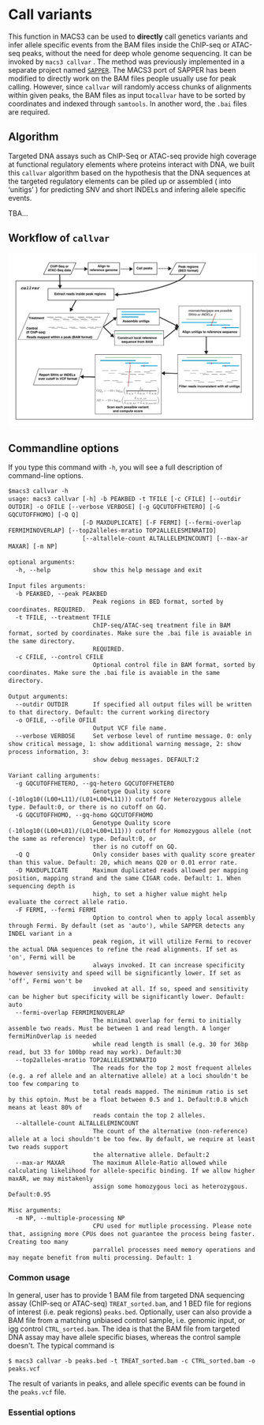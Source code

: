 # Call variants

This function in MACS3 can be used to **directly** call genetics variants and infer allele specific events from the BAM files inside the ChIP-seq or ATAC-seq peaks, without the need for deep whole genome sequencing. It can be invoked by `macs3 callvar` . The method was previously implemented in a separate project named [`SAPPER`](https://github.com/taoliu/SAPPER). The MACS3 port of SAPPER has been modified to directly work on the BAM files people usually use for peak calling. However, since `callvar` will randomly access chunks of alignments within given peaks, the BAM files as input to`callvar` have to be sorted by coordinates and indexed through `samtools`. In another word, the `.bai` files are required.

## Algorithm

Targeted DNA assays such as ChIP-Seq or ATAC-seq provide high coverage at functional regulatory elements where proteins interact with DNA, we built this `callvar` algorithm based on the hypothesis that the DNA sequences at the targeted regulatory elements can be piled up or assembled ( into ‘unitigs’ ) for predicting SNV and short INDELs and infering allele specific events.

TBA...

## Workflow of `callvar`

<img src="./callvar_workflow.jpg" width="800" />

## Commandline options

If you type this command with `-h`, you will see a full description of command-line options.

```
$macs3 callvar -h
usage: macs3 callvar [-h] -b PEAKBED -t TFILE [-c CFILE] [--outdir OUTDIR] -o OFILE [--verbose VERBOSE] [-g GQCUTOFFHETERO] [-G GQCUTOFFHOMO] [-Q Q]
                     [-D MAXDUPLICATE] [-F FERMI] [--fermi-overlap FERMIMINOVERLAP] [--top2alleles-mratio TOP2ALLELESMINRATIO]
                     [--altallele-count ALTALLELEMINCOUNT] [--max-ar MAXAR] [-m NP]

optional arguments:
  -h, --help            show this help message and exit

Input files arguments:
  -b PEAKBED, --peak PEAKBED
                        Peak regions in BED format, sorted by coordinates. REQUIRED.
  -t TFILE, --treatment TFILE
                        ChIP-seq/ATAC-seq treatment file in BAM format, sorted by coordinates. Make sure the .bai file is avaiable in the same directory.
                        REQUIRED.
  -c CFILE, --control CFILE
                        Optional control file in BAM format, sorted by coordinates. Make sure the .bai file is avaiable in the same directory.

Output arguments:
  --outdir OUTDIR       If specified all output files will be written to that directory. Default: the current working directory
  -o OFILE, --ofile OFILE
                        Output VCF file name.
  --verbose VERBOSE     Set verbose level of runtime message. 0: only show critical message, 1: show additional warning message, 2: show process information, 3:
                        show debug messages. DEFAULT:2

Variant calling arguments:
  -g GQCUTOFFHETERO, --gq-hetero GQCUTOFFHETERO
                        Genotype Quality score (-10log10((L00+L11)/(L01+L00+L11))) cutoff for Heterozygous allele type. Default:0, or there is no cutoff on GQ.
  -G GQCUTOFFHOMO, --gq-homo GQCUTOFFHOMO
                        Genotype Quality score (-10log10((L00+L01)/(L01+L00+L11))) cutoff for Homozygous allele (not the same as reference) type. Default:0, or
                        ther is no cutoff on GQ.
  -Q Q                  Only consider bases with quality score greater than this value. Default: 20, which means Q20 or 0.01 error rate.
  -D MAXDUPLICATE       Maximum duplicated reads allowed per mapping position, mapping strand and the same CIGAR code. Default: 1. When sequencing depth is
                        high, to set a higher value might help evaluate the correct allele ratio.
  -F FERMI, --fermi FERMI
                        Option to control when to apply local assembly through Fermi. By default (set as 'auto'), while SAPPER detects any INDEL variant in a
                        peak region, it will utilize Fermi to recover the actual DNA sequences to refine the read alignments. If set as 'on', Fermi will be
                        always invoked. It can increase specificity however sensivity and speed will be significantly lower. If set as 'off', Fermi won't be
                        invoked at all. If so, speed and sensitivity can be higher but specificity will be significantly lower. Default: auto
  --fermi-overlap FERMIMINOVERLAP
                        The minimal overlap for fermi to initially assemble two reads. Must be between 1 and read length. A longer fermiMinOverlap is needed
                        while read length is small (e.g. 30 for 36bp read, but 33 for 100bp read may work). Default:30
  --top2alleles-mratio TOP2ALLELESMINRATIO
                        The reads for the top 2 most frequent alleles (e.g. a ref allele and an alternative allele) at a loci shouldn't be too few comparing to
                        total reads mapped. The minimum ratio is set by this optoin. Must be a float between 0.5 and 1. Default:0.8 which means at least 80% of
                        reads contain the top 2 alleles.
  --altallele-count ALTALLELEMINCOUNT
                        The count of the alternative (non-reference) allele at a loci shouldn't be too few. By default, we require at least two reads support
                        the alternative allele. Default:2
  --max-ar MAXAR        The maximum Allele-Ratio allowed while calculating likelihood for allele-specific binding. If we allow higher maxAR, we may mistakenly
                        assign some homozygous loci as heterozygous. Default:0.95

Misc arguments:
  -m NP, --multiple-processing NP
                        CPU used for mutliple processing. Please note that, assigning more CPUs does not guarantee the process being faster. Creating too many
                        parrallel processes need memory operations and may negate benefit from multi processing. Default: 1
```
	

### Common usage

In general, user has to provide 1 BAM file from targeted DNA sequencing assay (ChIP-seq or ATAC-seq) `TREAT_sorted.bam`, and 1 BED file for regions of interest (i.e. peak regions) `peaks.bed`. Optionally, user can also provide a BAM file from a matching unbiased control sample, i.e. genomic input, or igg control `CTRL_sorted.bam`. The idea is that the BAM file from targeted DNA assay may have allele specific biases, whereas the control sample doesn't.  The typical command is

```
$ macs3 callvar -b peaks.bed -t TREAT_sorted.bam -c CTRL_sorted.bam -o peaks.vcf
```

The result of variants in peaks, and allele specific events can be found in the `peaks.vcf` file.

### Essential options

